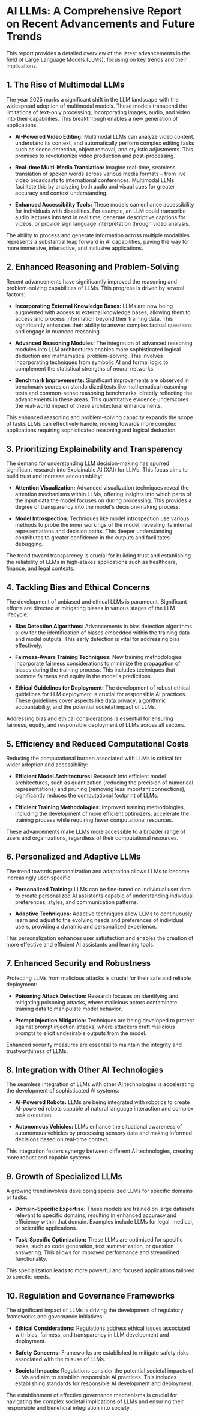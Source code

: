 # AI LLMs: A Comprehensive Report on Recent Advancements and Future Trends

This report provides a detailed overview of the latest advancements in the field of Large Language Models (LLMs), focusing on key trends and their implications.

## 1. The Rise of Multimodal LLMs

The year 2025 marks a significant shift in the LLM landscape with the widespread adoption of multimodal models.  These models transcend the limitations of text-only processing, incorporating images, audio, and video into their capabilities. This breakthrough enables a new generation of applications:

* **AI-Powered Video Editing:** Multimodal LLMs can analyze video content, understand its context, and automatically perform complex editing tasks such as scene detection, object removal, and stylistic adjustments. This promises to revolutionize video production and post-processing.

* **Real-time Multi-Media Translation:**  Imagine real-time, seamless translation of spoken words across various media formats – from live video broadcasts to international conferences. Multimodal LLMs facilitate this by analyzing both audio and visual cues for greater accuracy and context understanding.

* **Enhanced Accessibility Tools:**  These models can enhance accessibility for individuals with disabilities. For example, an LLM could transcribe audio lectures into text in real time, generate descriptive captions for videos, or provide sign language interpretation through video analysis.

The ability to process and generate information across multiple modalities represents a substantial leap forward in AI capabilities, paving the way for more immersive, interactive, and inclusive applications.


## 2. Enhanced Reasoning and Problem-Solving

Recent advancements have significantly improved the reasoning and problem-solving capabilities of LLMs. This progress is driven by several factors:

* **Incorporating External Knowledge Bases:**  LLMs are now being augmented with access to external knowledge bases, allowing them to access and process information beyond their training data. This significantly enhances their ability to answer complex factual questions and engage in nuanced reasoning.

* **Advanced Reasoning Modules:**  The integration of advanced reasoning modules into LLM architectures enables more sophisticated logical deduction and mathematical problem-solving. This involves incorporating techniques from symbolic AI and formal logic to complement the statistical strengths of neural networks.

* **Benchmark Improvements:**  Significant improvements are observed in benchmark scores on standardized tests like mathematical reasoning tests and common-sense reasoning benchmarks, directly reflecting the advancements in these areas. This quantitative evidence underscores the real-world impact of these architectural enhancements.

This enhanced reasoning and problem-solving capacity expands the scope of tasks LLMs can effectively handle, moving towards more complex applications requiring sophisticated reasoning and logical deduction.


## 3. Prioritizing Explainability and Transparency

The demand for understanding LLM decision-making has spurred significant research into Explainable AI (XAI) for LLMs.  This focus aims to build trust and increase accountability:

* **Attention Visualization:** Advanced visualization techniques reveal the attention mechanisms within LLMs, offering insights into which parts of the input data the model focuses on during processing. This provides a degree of transparency into the model's decision-making process.

* **Model Introspection:**  Techniques like model introspection use various methods to probe the inner workings of the model, revealing its internal representations and decision paths. This deeper understanding contributes to greater confidence in the outputs and facilitates debugging.

The trend toward transparency is crucial for building trust and establishing the reliability of LLMs in high-stakes applications such as healthcare, finance, and legal contexts.


## 4. Tackling Bias and Ethical Concerns

The development of unbiased and ethical LLMs is paramount.  Significant efforts are directed at mitigating biases in various stages of the LLM lifecycle:

* **Bias Detection Algorithms:**  Advancements in bias detection algorithms allow for the identification of biases embedded within the training data and model outputs.  This early detection is vital for addressing bias effectively.

* **Fairness-Aware Training Techniques:**  New training methodologies incorporate fairness considerations to minimize the propagation of biases during the training process.  This includes techniques that promote fairness and equity in the model's predictions.

* **Ethical Guidelines for Deployment:**  The development of robust ethical guidelines for LLM deployment is crucial for responsible AI practices. These guidelines cover aspects like data privacy, algorithmic accountability, and the potential societal impact of LLMs.

Addressing bias and ethical considerations is essential for ensuring fairness, equity, and responsible deployment of LLMs across all sectors.


## 5. Efficiency and Reduced Computational Costs

Reducing the computational burden associated with LLMs is critical for wider adoption and accessibility:

* **Efficient Model Architectures:**  Research into efficient model architectures, such as quantization (reducing the precision of numerical representations) and pruning (removing less important connections), significantly reduces the computational footprint of LLMs.

* **Efficient Training Methodologies:**  Improved training methodologies, including the development of more efficient optimizers, accelerate the training process while requiring fewer computational resources.

These advancements make LLMs more accessible to a broader range of users and organizations, regardless of their computational resources.


## 6. Personalized and Adaptive LLMs

The trend towards personalization and adaptation allows LLMs to become increasingly user-specific:

* **Personalized Training:**  LLMs can be fine-tuned on individual user data to create personalized AI assistants capable of understanding individual preferences, styles, and communication patterns.

* **Adaptive Techniques:**  Adaptive techniques allow LLMs to continuously learn and adjust to the evolving needs and preferences of individual users, providing a dynamic and personalized experience.

This personalization enhances user satisfaction and enables the creation of more effective and efficient AI assistants and learning tools.


## 7. Enhanced Security and Robustness

Protecting LLMs from malicious attacks is crucial for their safe and reliable deployment:

* **Poisoning Attack Detection:**  Research focuses on identifying and mitigating poisoning attacks, where malicious actors contaminate training data to manipulate model behavior.

* **Prompt Injection Mitigation:**  Techniques are being developed to protect against prompt injection attacks, where attackers craft malicious prompts to elicit undesirable outputs from the model.

Enhanced security measures are essential to maintain the integrity and trustworthiness of LLMs.


## 8. Integration with Other AI Technologies

The seamless integration of LLMs with other AI technologies is accelerating the development of sophisticated AI systems:

* **AI-Powered Robots:**  LLMs are being integrated with robotics to create AI-powered robots capable of natural language interaction and complex task execution.

* **Autonomous Vehicles:**  LLMs enhance the situational awareness of autonomous vehicles by processing sensory data and making informed decisions based on real-time context.

This integration fosters synergy between different AI technologies, creating more robust and capable systems.


## 9. Growth of Specialized LLMs

A growing trend involves developing specialized LLMs for specific domains or tasks:

* **Domain-Specific Expertise:**  These models are trained on large datasets relevant to specific domains, resulting in enhanced accuracy and efficiency within that domain. Examples include LLMs for legal, medical, or scientific applications.

* **Task-Specific Optimization:**  These LLMs are optimized for specific tasks, such as code generation, text summarization, or question answering. This allows for improved performance and streamlined functionality.

This specialization leads to more powerful and focused applications tailored to specific needs.


## 10. Regulation and Governance Frameworks

The significant impact of LLMs is driving the development of regulatory frameworks and governance initiatives:

* **Ethical Considerations:**  Regulations address ethical issues associated with bias, fairness, and transparency in LLM development and deployment.

* **Safety Concerns:**  Frameworks are established to mitigate safety risks associated with the misuse of LLMs.

* **Societal Impacts:**  Regulations consider the potential societal impacts of LLMs and aim to establish responsible AI practices.  This includes establishing standards for responsible AI development and deployment.

The establishment of effective governance mechanisms is crucial for navigating the complex societal implications of LLMs and ensuring their responsible and beneficial integration into society.